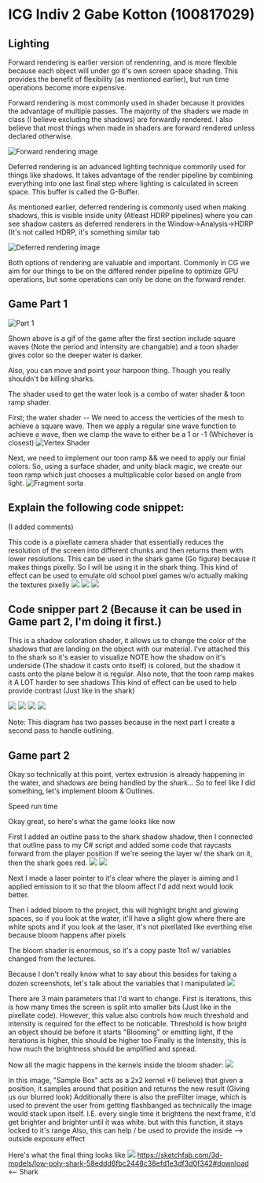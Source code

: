 # ICG Indiv 2 Gabe Kotton (100817029)

## Lighting 


Forward rendering is earlier version of rendenring, and is more flexible because each object will under go it's own screen space shading. This provides the benefit of flexibility (as mentioned earlier), but run time operations become more expensive.  

Forward rendering is most commonly used in shader because it provides the advantage of multiple passes. The majority of the shaders we made in class (I believe excluding the shadows) are forwardly rendered. I also believe that most things when made in shaders are forward rendered unless declared otherwise. 

![Forward rendering image](FWDR.png)

Deferred rendering is an advanced lighting technique commonly used for things like shadows. It takes advantage of the render pipeline by combining everything into one last final step where lighting is calculated in screen space.
This buffer is called the G-Buffer.


As mentioned earlier, deferred rendering is commonly used when making shadows, this is visible inside unity (Atleast HDRP pipelines) where you can see shadow casters as deferred renderers in the  Window->Analysis->HDRP (It's not called HDRP, it's something similar tab

![Deferred rendering image](DRDR.png)

Both options of rendering are valuable and important. Commonly in CG we aim for our things to be on the differed render pipeline to optimize GPU operations, but some operations can only be done on the forward render. 

## Game Part 1 

![Part 1](ICGP1.gif)

Shown above is a gif of the game after the first section include square waves (Note the period and intensity are changable) and a toon shader gives color so the deeper water is darker.

Also, you can move and point your harpoon thing. Though you really shouldn't be killing sharks.

The shader used to get the water look is a combo of water shader & toon ramp shader. 

First; the water shader -- We need to access the verticies of the mesh to achieve a square wave. Then we apply a regular sine wave function to achieve a wave, then we clamp the wave to either be a 1 or -1 (Whichever is closest)
![Vertex Shader](Vertex.png)

Next, we need to implement our toon ramp && we need to apply our finial colors. So, using a surface shader, and unity black magic, we create our toon ramp which just chooses a multiplicable color based on angle from light.
![Fragment sorta](ToonRamp.png)


## Explain the following code snippet:
(I added comments)

This code is a pixellate camera shader that essentially reduces the resolution of the screen into different chunks and then returns them with lower resolutions.
This can be used in the shark game (Go figure) because it makes things pixelly. So I will be using it in the shark thing.
This kind of effect can be used to emulate old school pixel games w/o actually making the textures pixelly
![](A.png)
![](B.png)
![](Pixel.png)


## Code snipper part 2 (Because it can be used in Game part 2, I'm doing it first.)

This is a shadow coloration shader, it allows us to change the color of the shadows that are landing on the object with our material.
I've attached this to the shark so it's easier to visualize NOTE how the shadow on it's underside (The shadow it casts onto itself) is colored, but the shadow it casts onto the plane below it is regular.
Also note, that the toon ramp makes it A LOT harder to see shadows 
This kind of effect can be used to help provide contrast (Just like in the shark)


![](C.png)
![](D.png)
![](SharkShadow.png)
![](ShadowShader.png)

Note: This diagram has two passes because in the next part I create a second pass to handle outlining.

## Game part 2 

Okay so technically at this point, vertex extrusion is already happening in the water, and shadows are being handled by the shark...
So to feel like I did something, let's implement bloom & Outlines.

Speed run time

Okay great, so here's what the game looks like now


First I added an outline pass to the shark shadow shadow, then I connected that outline pass to my C# script and added some code that raycasts forward from the player position
If we're seeing the layer w/ the shark on it, then the shark goes red. 
![](E.png)
![](F.png)

Next I made a laser pointer to it's clear where the player is aiming and I applied emission to it so that the bloom affect I'd add next would look better.

Then I added bloom to the project, this will highlight bright and glowing spaces, so if you look at the water, it'll have a slight glow where there are white spots and if you look at the laser, it's not pixellated like everthing else because bloom happens after pixels

The bloom shader is enormous, so it's a copy paste 1to1 w/ variables changed from the lectures.

Because I don't really know what to say about this besides for taking a dozen screenshots, let's talk about the variables that I manipulated
![](G.png)

There are 3 main parameters  that I'd want to change. First is iterations, this is how many times the screen is split into smaller bits (Just like in the pixellate code). However, this value also controls how much threshold and intensity is required for the effect to be noticable.
Threshold is how bright an object should be before it starts "Blooming" or emitting light, If the iterations is higher, this should be higher too
Finally is the Intensity, this is how much the brightness should be amplified and spread.


Now all the magic happens in the kernels inside the bloom shader:
![](H.png)

In this image, "Sample Box" acts as a 2x2 kernel *(I believe) that given a position, it samples around that position and returns the new result (Giving us our blurred look)
Additionally there is also the preFilter image, which is used to prevent the user from getting flashbanged as technically the image would stack upon itself. I.E. every single time it brightens the next frame, it'd get brighter and brighter until it was white. but with this function, it stays locked to it's range
Also, this can help / be used to provide the inside --> outside exposure effect



Here's what the final thing looks like
![](ICGP2.gif)
https://sketchfab.com/3d-models/low-poly-shark-58eddd6fbc2448c38efd1e3df3d0f342#download <-- Shark


